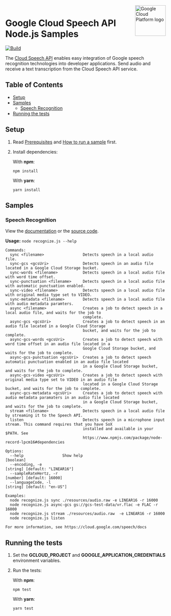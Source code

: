 <img src="https://avatars2.githubusercontent.com/u/2810941?v=3&s=96" alt="Google Cloud Platform logo" title="Google Cloud Platform" align="right" height="96" width="96"/>

# Google Cloud Speech API Node.js Samples

[![Build](https://storage.googleapis.com/cloud-docs-samples-badges/GoogleCloudPlatform/nodejs-docs-samples/nodejs-docs-samples-speech.svg)]()

The [Cloud Speech API](https://cloud.google.com/speech/docs) enables easy integration of Google speech recognition technologies into developer applications. Send audio and receive a text transcription from the Cloud Speech API service.

## Table of Contents

* [Setup](#setup)
* [Samples](#samples)
  * [Speech Recognition](#speech-recognition)
* [Running the tests](#running-the-tests)

## Setup

1.  Read [Prerequisites][prereq] and [How to run a sample][run] first.
1.  Install dependencies:

    With **npm**:

        npm install

    With **yarn**:

        yarn install

[prereq]: ../README.md#prerequisites
[run]: ../README.md#how-to-run-a-sample

## Samples

### Speech Recognition

View the [documentation][recognize_0_docs] or the [source code][recognize_0_code].

__Usage:__ `node recognize.js --help`

```
Commands:
  sync <filename>                 Detects speech in a local audio file.
  sync-gcs <gcsUri>               Detects speech in an audio file located in a Google Cloud Storage bucket.
  sync-words <filename>           Detects speech in a local audio file with word time offset.
  sync-punctuation <filename>     Detects speech in a local audio file with automatic punctuation enabled.
  sync-video <filename>           Detects speech in a local audio file with original media type set to VIDEO.
  sync-metadata <filename>        Detects speech in a local audio file with audio metadata paramters.
  async <filename>                Creates a job to detect speech in a local audio file, and waits for the job to
                                  complete.
  async-gcs <gcsUri>              Creates a job to detect speech in an audio file located in a Google Cloud Storage
                                  bucket, and waits for the job to complete.
  async-gcs-words <gcsUri>        Creates a job to detect speech with word time offset in an audio file located in a
                                  Google Cloud Storage bucket, and waits for the job to complete.
  async-gcs-punctuation <gcsUri>  Creates a job to detect speech automatic punctuation enabled in an audio file located
                                  in a Google Cloud Storage bucket, and waits for the job to complete.
  async-gcs-video <gcsUri>        Creates a job to detect speech with original media type set to VIDEO in an audio file
                                  located in a Google Cloud Storage bucket, and waits for the job to complete.
  async-gcs-metadata <gcsUri>     Creates a job to detect speech with audio metadata paramaters in an audio file located
                                  in a Google Cloud Storage bucket, and waits for the job to complete.
  stream <filename>               Detects speech in a local audio file by streaming it to the Speech API.
  listen                          Detects speech in a microphone input stream. This command requires that you have SoX
                                  installed and available in your $PATH. See
                                  https://www.npmjs.com/package/node-record-lpcm16#dependencies

Options:
  --help                 Show help                                                                             [boolean]
  --encoding, -e                                                                          [string] [default: "LINEAR16"]
  --sampleRateHertz, -r                                                                        [number] [default: 16000]
  --languageCode, -l                                                                         [string] [default: "en-US"]

Examples:
  node recognize.js sync ./resources/audio.raw -e LINEAR16 -r 16000
  node recognize.js async-gcs gs://gcs-test-data/vr.flac -e FLAC -r 16000
  node recognize.js stream ./resources/audio.raw  -e LINEAR16 -r 16000
  node recognize.js listen

For more information, see https://cloud.google.com/speech/docs
```

[recognize_0_docs]: https://cloud.google.com/speech/docs
[recognize_0_code]: recognize.js

## Running the tests

1.  Set the **GCLOUD_PROJECT** and **GOOGLE_APPLICATION_CREDENTIALS** environment variables.

1.  Run the tests:

    With **npm**:

        npm test

    With **yarn**:

        yarn test
